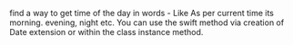 find a way to get time of the day in words - Like As per current time its morning. evening, night etc.
You can use the swift method via creation of Date extension or within the class instance method.
